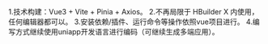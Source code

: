 1.技术构建：Vue3 + Vite + Pinia + Axios。
2.不再局限于 HBuilder X 内使用，任何编辑器都可以。
3.安装依赖/插件、运行命令等操作依照vue项目进行。
4.编写方式继续使用uniapp开发语言进行编码（可继续生成多端应用）。
